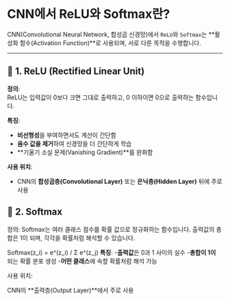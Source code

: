 # CNN에서 ReLU와 Softmax란?

CNN(Convolutional Neural Network, 합성곱 신경망)에서 `ReLU`와 `Softmax`는 **활성화 함수(Activation Function)**로 사용되며, 서로 다른 목적을 수행합니다.

---

## 🔹 1. ReLU (Rectified Linear Unit)

**정의**:  
ReLU는 입력값이 0보다 크면 그대로 출력하고, 0 이하이면 0으로 출력하는 함수입니다.


**특징**:
- **비선형성**을 부여하면서도 계산이 간단함
- **음수 값을 제거**하여 신경망을 더 간단하게 학습
- **기울기 소실 문제(Vanishing Gradient)**를 완화함

**사용 위치**:  
- CNN의 **합성곱층(Convolutional Layer)** 또는 **은닉층(Hidden Layer)** 뒤에 주로 사용


## 🔹 2. Softmax
정의:
Softmax는 여러 클래스 점수를 확률 값으로 정규화하는 함수입니다. 출력값의 총합은 1이 되며, 각각을 확률처럼 해석할 수 있습니다.

Softmax(z_i) = e^(z_i) / Σ e^(z_j)
**특징**:
-**출력값**은 0과 1 사이의 실수
-**총합이 1이** 되는 확률 분포 생성
-**어떤 클래스**에 속할 확률처럼 해석 가능

사용 위치:

CNN의 **출력층(Output Layer)**에서 주로 사용
